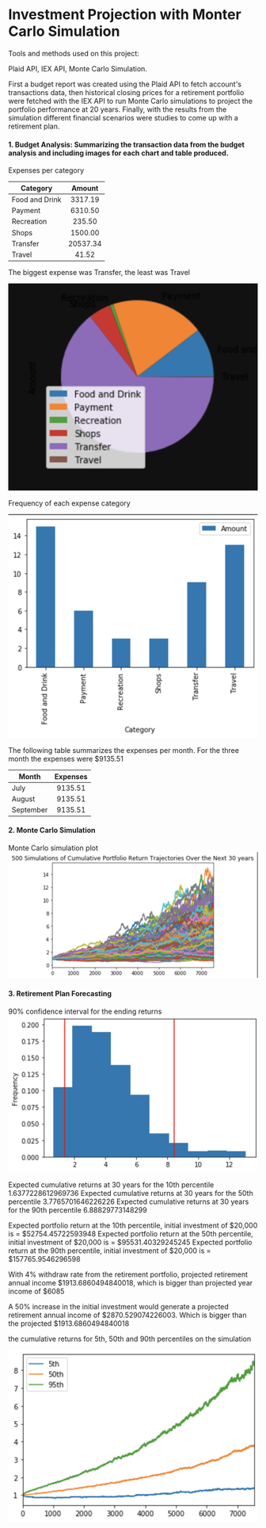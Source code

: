 # Investment Projection with Monter Carlo Simulation

Tools and methods used on this project:

Plaid API, IEX API, Monte Carlo Simulation.

First a budget report was created using the Plaid API to fetch account's transactions data, then historical closing prices for a retirement portfolio were fetched with the IEX API to run Monte Carlo simulations to project the portfolio performance at 20 years. Finally, with the results from the simulation different financial scenarios were studies to come up with a retirement plan.

#### 1. Budget Analysis: Summarizing the transaction data from the budget analysis and including images for each chart and table produced.

Expenses per category

|  Category | Amount  |  
|-----------|:-------:|
| Food and Drink   |  3317.19 |  
|  Payment   | 6310.50  |   
| Recreation   | 235.50  |  
| Shops   |  1500.00 |  
|  Transfer  |  20537.34 |  
| Travel  |  41.52 |


The biggest expense was Transfer, the least was Travel


![table](https://github.com/salomonysmayel/APIs_Homework/blob/master/pie.png "pie")

Frequency of each expense category

![table](https://github.com/salomonysmayel/APIs_Homework/blob/master/bars.png "bars")


The following table summarizes the expenses per month. For the three month the expenses were $9135.51

|  Month| Expenses  |  
|-----------|:-------:|
| July   |  9135.51 |  
|  August   | 9135.51  |   
| September   | 9135.51 |  

#### 2. Monte Carlo Simulation

Monte Carlo simulation plot
![table](https://github.com/salomonysmayel/APIs_Homework/blob/master/3.png "3")

#### 3. Retirement Plan Forecasting

90% confidence interval for the ending returns
![table](https://github.com/salomonysmayel/APIs_Homework/blob/master/2.png "2")


Expected cumulative returns at 30 years for the 10th percentile 1.6377228612969736
Expected cumulative returns at 30 years for the 50th percentile 3.7765701646226226
Expected cumulative returns at 30 years for the 90th percentile 6.88829773148299

Expected portfolio return at the 10th percentile, initial investment of $20,000 is =  $52754.45722593948
Expected portfolio return at the 50th percentile, initial investment of $20,000 is =  $95531.40329245245
Expected portfolio return at the 90th percentile, initial investment of $20,000 is =  $157765.9546296598

With 4% withdraw rate from the retirement portfolio, projected retirement annual income  $1913.6860494840018, which is bigger than projected year income of $6085  

A 50% increase in the initial investment would generate a projected retirement annual income of $2870.529074226003. Which is bigger than the projected $1913.6860494840018

the cumulative returns for 5th, 50th and 90th percentiles on the simulation

![table](https://github.com/salomonysmayel/APIs_Homework/blob/master/1.png "1")


